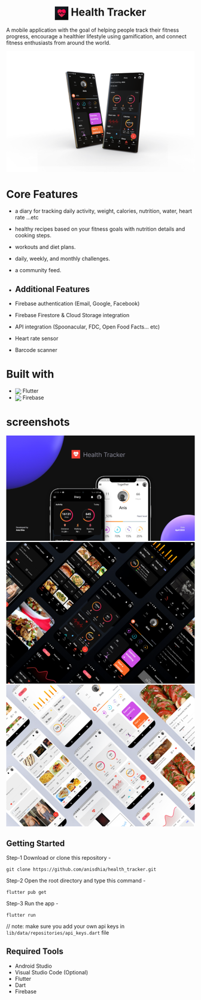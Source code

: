# <center> <img align="center" src="./assets/images/app_logo.png" height="36"/> Health Tracker <center/>


A mobile application with the goal of helping people track their fitness progress, encourage a healthier lifestyle using gamification, and connect fitness enthusiasts from around the world.

![App screenshots](./screenshots/group.png)


# Core Features 
- a diary for tracking daily activity, weight, calories, nutrition, water, heart rate ...etc
- healthy recipes based on your fitness goals with nutrition details and cooking steps.
- workouts and diet plans.
- daily, weekly, and monthly challenges.
- a community feed.

- ## Additional Features
- Firebase authentication (Email, Google, Facebook)
- Firebase Firestore & Cloud Storage integration
- API integration (Spoonacular, FDC, Open Food Facts... etc)
- Heart rate sensor
- Barcode scanner

# Built with 
 - <img align="center" src="https://img.icons8.com/color/48/000000/flutter.png" height="30"/> Flutter 
 - <img align="center" src="https://img.icons8.com/color/48/000000/firebase.png" height="30"/> Firebase

# screenshots 
![App screenshots](./screenshots/ss1.png)
![App screenshots](./screenshots/dark.png)
![App screenshots](./screenshots/light.png)

## Getting Started
Step-1 Download or clone this repository -

    git clone https://github.com/anisdhia/health_tracker.git

Step-2 Open the root directory and type this command -

    flutter pub get

Step-3 Run the app -

    flutter run

// note: make sure you add your own api keys in `lib/data/repositories/api_keys.dart` file

## Required Tools
- Android Studio
- Visual Studio Code (Optional)
- Flutter
- Dart
- Firebase
